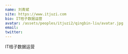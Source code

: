 ```yaml
---
name: 刘青斌
site: https://www.itjuzi.com
bio: IT桔子数据运营
avatar: /assets/peoples/itjuzi2/qingbin-liu/avatar.jpg
email: 
twitter: 
---
```

IT桔子数据运营
